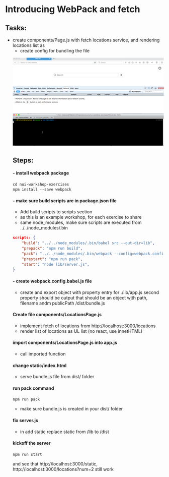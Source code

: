 # Introducing WebPack and fetch

## Tasks:
- create components/Page.js with fetch locations service, and rendering locations list as <ul>
- create config for bundling the file

![](../images/03.gif)

## Steps:

#### - install webpack package
```
cd nui-workshop-exercises
npm install --save webpack
```

#### - make sure build scripts are in package.json file
- Add build scripts to scripts section
- as this is an example workshop, for each exercise to share
- same node_modules, make sure scripts are executed from ../../node_modules/.bin

```json
scripts: {
    "build": "../../node_modules/.bin/babel src --out-dir=lib",
    "prepack": "npm run build",
    "pack": "../../node_modules/.bin/webpack --config=webpack.config.babel.js",
    "prestart": "npm run pack",
    "start": "node lib/server.js",
}
```


#### - create webpack.config.babel.js file
- create and export object with property entry  for ./lib/app.js second property should be output that should be an object wjth path, filename andm publicPath  /dist/bundle.js




#### Create file components/LocationsPage.js
 - implement fetch of locations from http://localhost:3000/locations
 - render list of locations as UL list (no react, use innetHTML)

#### import components/LocationsPage.js into app.js
- call imported function

#### change static/index.html
 - serve bundle.js file from dist/ folder

#### run pack command
```
npm run pack
```
- make sure bundle.js is created in your dist/ folder


#### fix server.js
 - in add static replace static from /lib to /dist

#### kickoff the server
```
npm run start
```
and see that http://localhost:3000/static, http://localhost:3000/locations?num=2 still work
